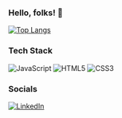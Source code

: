 ### Hello, folks! 👋

[![Top Langs](https://github-readme-stats.vercel.app/api/top-langs/?username=lucasdocouto)](https://github.com/anuraghazra/github-readme-stats)

### Tech Stack

![JavaScript](https://img.shields.io/badge/javascript-%23323330.svg?style=for-the-badge&logo=javascript&logoColor=%23F7DF1E) ![HTML5](https://img.shields.io/badge/html5-%23E34F26.svg?style=for-the-badge&logo=html5&logoColor=white) ![CSS3](https://img.shields.io/badge/css3-%231572B6.svg?style=for-the-badge&logo=css3&logoColor=white)

### Socials

[![LinkedIn](https://img.shields.io/badge/LinkedIn-%230077B5.svg?logo=linkedin&logoColor=white)](https://linkedin.com/in/lucasdocouto/)

<!--
**LucasDoCouto/LucasDoCouto** is a ✨ _special_ ✨ repository because its `README.md` (this file) appears on your GitHub profile.

Here are some ideas to get you started:

- 🔭 I’m currently working on ...
- 🌱 I’m currently learning ...
- 👯 I’m looking to collaborate on ...
- 🤔 I’m looking for help with ...
- 💬 Ask me about ...
- 📫 How to reach me: ...
- 😄 Pronouns: ...
- ⚡ Fun fact: ...
-->
